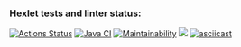 ### Hexlet tests and linter status:
[![Actions Status](https://github.com/IVF13/java-project-lvl2/workflows/hexlet-check/badge.svg)](https://github.com/IVF13/java-project-lvl2/actions)
[![Java CI](https://github.com/IVF13/java-project-lvl2/actions/workflows/github-actions-demo.yml/badge.svg)](https://github.com/IVF13/java-project-lvl2/actions/workflows/github-actions-demo.yml)
[![Maintainability](https://api.codeclimate.com/v1/badges/890803fa9fd274697fae/maintainability)](https://codeclimate.com/github/IVF13/java-project-lvl2/maintainability)
<a href="https://codeclimate.com/github/IVF13/java-project-lvl2/test_coverage"><img src="https://api.codeclimate.com/v1/badges/890803fa9fd274697fae/test_coverage" /></a>
[![asciicast](https://asciinema.org/a/KHboy9VDpLSv28g6szCvFXvWZ.svg)](https://asciinema.org/a/KHboy9VDpLSv28g6szCvFXvWZ)